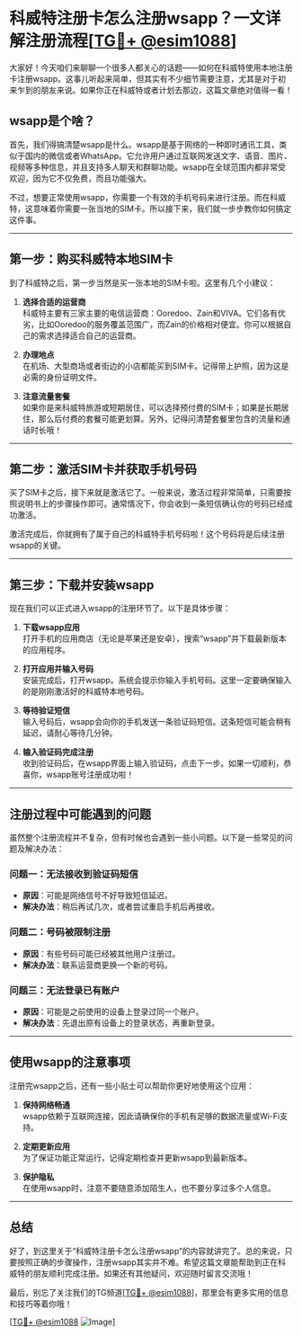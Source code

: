 # 科威特注册卡怎么注册wsapp？一文详解注册流程[[TG💪+ @esim1088](https://t.me/s/esim1088)]

大家好！今天咱们来聊聊一个很多人都关心的话题——如何在科威特使用本地注册卡注册wsapp。这事儿听起来简单，但其实有不少细节需要注意，尤其是对于初来乍到的朋友来说。如果你正在科威特或者计划去那边，这篇文章绝对值得一看！

## wsapp是个啥？

首先，我们得搞清楚wsapp是什么。wsapp是基于网络的一种即时通讯工具，类似于国内的微信或者WhatsApp。它允许用户通过互联网发送文字、语音、图片、视频等多种信息，并且支持多人聊天和群聊功能。wsapp在全球范围内都非常受欢迎，因为它不仅免费，而且功能强大。

不过，想要正常使用wsapp，你需要一个有效的手机号码来进行注册。而在科威特，这意味着你需要一张当地的SIM卡。所以接下来，我们就一步步教你如何搞定这件事。

---

## 第一步：购买科威特本地SIM卡

到了科威特之后，第一步当然是买一张本地的SIM卡啦。这里有几个小建议：

1. **选择合适的运营商**  
   科威特主要有三家主要的电信运营商：Ooredoo、Zain和VIVA。它们各有优劣，比如Ooredoo的服务覆盖范围广，而Zain的价格相对便宜。你可以根据自己的需求选择适合自己的运营商。

2. **办理地点**  
   在机场、大型商场或者街边的小店都能买到SIM卡。记得带上护照，因为这是必需的身份证明文件。

3. **注意流量套餐**  
   如果你是来科威特旅游或短期居住，可以选择预付费的SIM卡；如果是长期居住，那么后付费的套餐可能更划算。另外，记得问清楚套餐里包含的流量和通话时长哦！

---

## 第二步：激活SIM卡并获取手机号码

买了SIM卡之后，接下来就是激活它了。一般来说，激活过程非常简单，只需要按照说明书上的步骤操作即可。通常情况下，你会收到一条短信确认你的号码已经成功激活。

激活完成后，你就拥有了属于自己的科威特手机号码啦！这个号码将是后续注册wsapp的关键。

---

## 第三步：下载并安装wsapp

现在我们可以正式进入wsapp的注册环节了。以下是具体步骤：

1. **下载wsapp应用**  
   打开手机的应用商店（无论是苹果还是安卓），搜索“wsapp”并下载最新版本的应用程序。

2. **打开应用并输入号码**  
   安装完成后，打开wsapp。系统会提示你输入手机号码。这里一定要确保输入的是刚刚激活好的科威特本地号码。

3. **等待验证短信**  
   输入号码后，wsapp会向你的手机发送一条验证码短信。这条短信可能会稍有延迟，请耐心等待几分钟。

4. **输入验证码完成注册**  
   收到验证码后，在wsapp界面上输入验证码，点击下一步。如果一切顺利，恭喜你，wsapp账号注册成功啦！

---

## 注册过程中可能遇到的问题

虽然整个注册流程并不复杂，但有时候也会遇到一些小问题。以下是一些常见的问题及解决办法：

### 问题一：无法接收到验证码短信  
   - **原因**：可能是网络信号不好导致短信延迟。
   - **解决办法**：稍后再试几次，或者尝试重启手机后再接收。

### 问题二：号码被限制注册  
   - **原因**：有些号码可能已经被其他用户注册过。
   - **解决办法**：联系运营商更换一个新的号码。

### 问题三：无法登录已有账户  
   - **原因**：可能是之前使用的设备上登录过同一个账户。
   - **解决办法**：先退出原有设备上的登录状态，再重新登录。

---

## 使用wsapp的注意事项

注册完wsapp之后，还有一些小贴士可以帮助你更好地使用这个应用：

1. **保持网络畅通**  
   wsapp依赖于互联网连接，因此请确保你的手机有足够的数据流量或Wi-Fi支持。

2. **定期更新应用**  
   为了保证功能正常运行，记得定期检查并更新wsapp到最新版本。

3. **保护隐私**  
   在使用wsapp时，注意不要随意添加陌生人，也不要分享过多个人信息。

---

## 总结

好了，到这里关于“科威特注册卡怎么注册wsapp”的内容就讲完了。总的来说，只要按照正确的步骤操作，注册wsapp其实并不难。希望这篇文章能帮助到正在科威特的朋友顺利完成注册。如果还有其他疑问，欢迎随时留言交流哦！

最后，别忘了关注我们的TG频道[[TG💪+ @esim1088](https://t.me/s/esim1088)]，那里会有更多实用的信息和技巧等着你哦！

[[TG💪+ @esim1088](https://t.me/s/esim1088) ![Image](https://i.postimg.cc/4NQfJmqS/Snipaste-2025-05-13-00-14-12.png)]